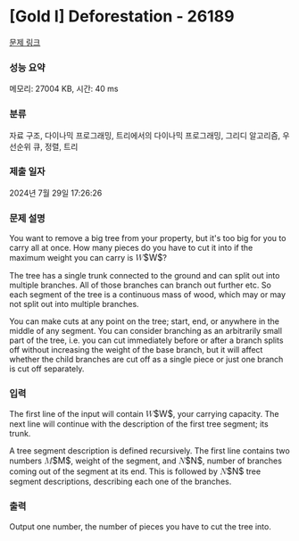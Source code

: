 # [Gold I] Deforestation - 26189 

[문제 링크](https://www.acmicpc.net/problem/26189) 

### 성능 요약

메모리: 27004 KB, 시간: 40 ms

### 분류

자료 구조, 다이나믹 프로그래밍, 트리에서의 다이나믹 프로그래밍, 그리디 알고리즘, 우선순위 큐, 정렬, 트리

### 제출 일자

2024년 7월 29일 17:26:26

### 문제 설명

<p>You want to remove a big tree from your property, but it's too big for you to carry all at once. How many pieces do you have to cut it into if the maximum weight you can carry is <mjx-container class="MathJax" jax="CHTML" style="font-size: 109%; position: relative;"><mjx-math class="MJX-TEX" aria-hidden="true"><mjx-mi class="mjx-i"><mjx-c class="mjx-c1D44A TEX-I"></mjx-c></mjx-mi></mjx-math><mjx-assistive-mml unselectable="on" display="inline"><math xmlns="http://www.w3.org/1998/Math/MathML"><mi>W</mi></math></mjx-assistive-mml><span aria-hidden="true" class="no-mathjax mjx-copytext">$W$</span></mjx-container>?</p>
<p>The tree has a single trunk connected to the ground and can split out into multiple branches. All of those branches can branch out further etc. So each segment of the tree is a continuous mass of wood, which may or may not split out into multiple branches.</p>
<p>You can make cuts at any point on the tree; start, end, or anywhere in the middle of any segment. You can consider branching as an arbitrarily small part of the tree, i.e. you can cut immediately before or after a branch splits off without increasing the weight of the base branch, but it will affect whether the child branches are cut off as a single piece or just one branch is cut off separately. </p>

### 입력 

 <p>The first line of the input will contain <mjx-container class="MathJax" jax="CHTML" style="font-size: 109%; position: relative;"><mjx-math class="MJX-TEX" aria-hidden="true"><mjx-mi class="mjx-i"><mjx-c class="mjx-c1D44A TEX-I"></mjx-c></mjx-mi></mjx-math><mjx-assistive-mml unselectable="on" display="inline"><math xmlns="http://www.w3.org/1998/Math/MathML"><mi>W</mi></math></mjx-assistive-mml><span aria-hidden="true" class="no-mathjax mjx-copytext">$W$</span></mjx-container>, your carrying capacity.
The next line will continue with the description of the first tree segment; its trunk.</p>
<p>A tree segment description is defined recursively. The first line contains two numbers <mjx-container class="MathJax" jax="CHTML" style="font-size: 109%; position: relative;"><mjx-math class="MJX-TEX" aria-hidden="true"><mjx-mi class="mjx-i"><mjx-c class="mjx-c1D440 TEX-I"></mjx-c></mjx-mi></mjx-math><mjx-assistive-mml unselectable="on" display="inline"><math xmlns="http://www.w3.org/1998/Math/MathML"><mi>M</mi></math></mjx-assistive-mml><span aria-hidden="true" class="no-mathjax mjx-copytext">$M$</span></mjx-container>, weight of the segment, and <mjx-container class="MathJax" jax="CHTML" style="font-size: 109%; position: relative;"><mjx-math class="MJX-TEX" aria-hidden="true"><mjx-mi class="mjx-i"><mjx-c class="mjx-c1D441 TEX-I"></mjx-c></mjx-mi></mjx-math><mjx-assistive-mml unselectable="on" display="inline"><math xmlns="http://www.w3.org/1998/Math/MathML"><mi>N</mi></math></mjx-assistive-mml><span aria-hidden="true" class="no-mathjax mjx-copytext">$N$</span></mjx-container>, number of branches coming out of the segment at its end. This is followed by <mjx-container class="MathJax" jax="CHTML" style="font-size: 109%; position: relative;"><mjx-math class="MJX-TEX" aria-hidden="true"><mjx-mi class="mjx-i"><mjx-c class="mjx-c1D441 TEX-I"></mjx-c></mjx-mi></mjx-math><mjx-assistive-mml unselectable="on" display="inline"><math xmlns="http://www.w3.org/1998/Math/MathML"><mi>N</mi></math></mjx-assistive-mml><span aria-hidden="true" class="no-mathjax mjx-copytext">$N$</span></mjx-container> tree segment descriptions, describing each one of the branches.</p>

### 출력 

 <p>Output one number, the number of pieces you have to cut the tree into.</p>

